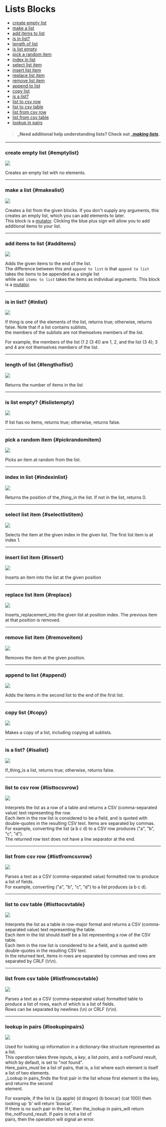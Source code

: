 # Lists Blocks

* [create empty list](#emptylist)
* [make a list](#makealist)
* [add items to list](#additems)
* [is in list?](#inlist)
* [length of list](#lengthoflist)
* [is list empty](#islistempty)
* [pick a random item](#pickrandomitem)
* [index in list](#indexinlist)
* [select list item](#selectlistitem)
* [insert list item](#insert)
* [replace list item](#replace)
* [remove list item](#removeitem)
* [append to list](#append)
* [copy list](#copy)
* [is a list?](#isalist)
* [list to csv row](#listtocsvrow)
* [list to csv table](#listtocsvtable)
* [list from csv row](#listfromcsvrow)
* [list from csv table](#listfromcsvtable)
* [lookup in pairs](#lookupinpairs)

> #### _Need additional help understanding lists? Check out _[_making lists_](http://appinventor.mit.edu/explore/ai2/support/concepts/lists.html).

---

### create empty list {#emptylist}

![](http://appinventor.mit.edu/explore/sites/all/files/UserGuide/blocks/lists/emptylist.png)

Creates an empty list with no elements.

---

### make a list {#makealist}

![](http://appinventor.mit.edu/explore/sites/all/files/UserGuide/blocks/lists/makealist.png)

Creates a list from the given blocks. If you don't supply any arguments, this creates an empty list, which you can add elements to later.  
This block is a [mutator](http://appinventor.mit.edu/explore/ai2/support/concepts/mutators.html). Clicking the blue plus sign will allow you to add additional items to your list.

---

### add items to list {#additems}

![](http://appinventor.mit.edu/explore/sites/all/files/UserGuide/blocks/lists/additems.png)

Adds the given items to the end of the list.  
The difference between this and `append to list` is that `append to list` takes the items to be appended as a single list  
while `add items to list` takes the items as individual arguments. This block is a [mutator](http://appinventor.mit.edu/explore/ai2/support/concepts/mutators.html).

---

### is in list? {#inlist}

![](http://appinventor.mit.edu/explore/sites/all/files/UserGuide/blocks/lists/inlist.png)

If thing is one of the elements of the list, returns true; otherwise, returns false. Note that if a list contains sublists,  
the members of the sublists are not themselves members of the list.

For example, the members of the list \(1 2 \(3 4\)\) are 1, 2, and the list \(3 4\); 3 and 4 are not themselves members of the list.

---

### length of list {#lengthoflist}

![](http://appinventor.mit.edu/explore/sites/all/files/UserGuide/blocks/lists/lengthoflist.png)

Returns the number of items in the list

---

### is list empty? {#islistempty}

![](http://appinventor.mit.edu/explore/sites/all/files/UserGuide/blocks/lists/islistempty.png)

If list has no items, returns true; otherwise, returns false.

---

### pick a random item {#pickrandomitem}

![](http://appinventor.mit.edu/explore/sites/all/files/UserGuide/blocks/lists/pickrandomitem.png)

Picks an item at random from the list.

---

### index in list {#indexinlist}

![](http://appinventor.mit.edu/explore/sites/all/files/UserGuide/blocks/lists/indexinlist.png)

Returns the position of the\_thing\_in the list. If not in the list, returns 0.

---

### select list item {#selectlistitem}

![](http://appinventor.mit.edu/explore/sites/all/files/UserGuide/blocks/lists/selectlistitem.png)

Selects the item at the given index in the given list. The first list item is at index 1.

---

### insert list item {#insert}

![](http://appinventor.mit.edu/explore/sites/all/files/UserGuide/blocks/lists/insert.png)

Inserts an item into the list at the given position

---

### replace list item {#replace}

![](http://appinventor.mit.edu/explore/sites/all/files/UserGuide/blocks/lists/replace.png)

Inserts\_replacement\_into the given list at position index. The previous item at that position is removed.

---

### remove list item {#removeitem}

![](http://appinventor.mit.edu/explore/sites/all/files/UserGuide/blocks/lists/removeitem.png)

Removes the item at the given position.

---

### append to list {#append}

![](http://appinventor.mit.edu/explore/sites/all/files/UserGuide/blocks/lists/append.png)

Adds the items in the second list to the end of the first list.

---

### copy list {#copy}

![](http://appinventor.mit.edu/explore/sites/all/files/UserGuide/blocks/lists/copy.png)

Makes a copy of a list, including copying all sublists.

---

### is a list? {#isalist}

![](http://appinventor.mit.edu/explore/sites/all/files/UserGuide/blocks/lists/isalist.png)

If\_thing\_is a list, returns true; otherwise, returns false.

---

### list to csv row {#listtocsvrow}

![](http://appinventor.mit.edu/explore/sites/all/files/UserGuide/blocks/lists/listtocsvrow.png)

Interprets the list as a row of a table and returns a CSV \(comma-separated value\) text representing the row.  
Each item in the row list is considered to be a field, and is quoted with double-quotes in the resulting CSV text. Items are separated by commas.  
For example, converting the list \(a b c d\) to a CSV row produces \("a", "b", "c", "d"\).  
The returned row text does not have a line separator at the end.

---

### list from csv row {#listfromcsvrow}

![](http://appinventor.mit.edu/explore/sites/all/files/UserGuide/blocks/lists/listfromcsvrow.png)

Parses a text as a CSV \(comma-separated value\) formatted row to produce a list of fields.  
For example, converting \("a", "b", "c", "d"\) to a list produces \(a b c d\).

---

### list to csv table {#listtocsvtable}

![](http://appinventor.mit.edu/explore/sites/all/files/UserGuide/blocks/lists/listtocsvtable.png)

Interprets the list as a table in row-major format and returns a CSV \(comma-separated value\) text representing the table.  
Each item in the list should itself be a list representing a row of the CSV table.  
Each item in the row list is considered to be a field, and is quoted with double-quotes in the resulting CSV text.  
In the returned text, items in rows are separated by commas and rows are separated by CRLF \(\r\n\).

---

### list from csv table {#listfromcsvtable}

![](http://appinventor.mit.edu/explore/sites/all/files/UserGuide/blocks/lists/listfromcsvtable.png)

Parses a text as a CSV \(comma-separated value\) formatted table to produce a list of rows, each of which is a list of fields.  
Rows can be separated by newlines \(\n\) or CRLF \(\r\n\).

---

### lookup in pairs {#lookupinpairs}

![](http://appinventor.mit.edu/explore/sites/all/files/UserGuide/blocks/lists/lookupinpairs.png)

Used for looking up information in a dictionary-like structure represented as a list.  
This operation takes three inputs, a _key_, a list _pairs_, and a _notFound_ result, which by default, is set to "not found".  
Here\_pairs\_must be a list of pairs, that is, a list where each element is itself a list of two elements.  
\_Lookup in pairs\_finds the first pair in the list whose first element is the key, and returns the second  
element.

For example, if the list is \(\(a apple\) \(d dragon\) \(b boxcar\) \(cat 100\)\) then looking up 'b' will return 'boxcar'.  
If there is no such pair in the list, then the\_lookup in pairs\_will return the\_notFound\_result. If pairs is not a list of  
pairs, then the operation will signal an error.

